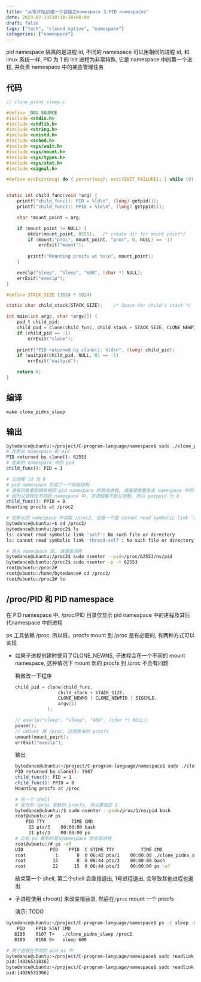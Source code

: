 ```yaml
---
title: "从零开始创建一个容器之namespace 3.PID namespaces"
date: 2023-07-13T20:18:28+08:00
draft: false
tags: ["tech", "clound native", "namespace"]
categories: ["namespace"]
---
```


pid namespace 隔离的是进程 id, 不同的 namespace 可以用相同的进程 id, 和 linux 系统一样, PID 为 1 的 init 进程为非常特殊, 它是 namespace 中的第一个进程, 并负责 namespace 中的某些管理任务



## 代码

```c
// clone_pidns_sleep.c

#define _GNU_SOURCE
#include <stdio.h>
#include <stdlib.h>
#include <string.h>
#include <unistd.h>
#include <sched.h>
#include <sys/wait.h>
#include <sys/mount.h>
#include <sys/types.h>
#include <sys/stat.h>
#include <signal.h>

#define errExit(msg) do { perror(msg); exit(EXIT_FAILURE); } while (0)


static int child_func(void *arg) {
    printf("child_func(): PID = %ld\n", (long) getpid());
    printf("child_func(): PPID = %ld\n", (long) getppid());

    char *mount_point = arg;

    if (mount_point != NULL) {
        mkdir(mount_point, 0555);   /* create dir for mount point*/
        if (mount("proc", mount_point, "proc", 0, NULL) == -1)
            errExit("mount");
        
        printf("Mounting procfs at %s\n", mount_point);
    }

    execlp("sleep", "sleep", "600", (char *) NULL);
    errExit("execlp");
}

#define STACK_SIZE (1024 * 1024)

static char child_stack[STACK_SIZE];    /* Space for child's stack */

int main(int argc, char *argv[]) {
    pid_t child_pid;
    child_pid = clone(child_func, child_stack + STACK_SIZE, CLONE_NEWPID | SIGCHLD, argv[1]);
    if (child_pid == -1)
        errExit("clone");
    
    printf("PID returned by clone(): %ld\n", (long) child_pid);
    if (waitpid(child_pid, NULL, 0) == -1)
        errExit("waitpid");

    return 0;
}
```

## 编译

`make clone_pidns_sleep`

## 输出

```bash
bytedance@ubuntu:~/project/C-program-language/namespace$ sudo ./clone_pidns_sleep /proc2
# 在默认 namespace 的 pid
PID returned by clone(): 62553
# 在新的 namespace 中的 pid
child_func(): PID = 1

# 父进程 id 为 0
# pid namespace 形成了一个层级结构
# 进程只能看到拥有相同 pid namespace 的其他进程, 或者是嵌套在该 namespace 中的子 namespaces
# 因为父进程在不同的 namespace 中, 子进程看不到父进程, 所以 getppid 为 0
child_func(): PPID = 0
Mounting procfs at /proc2
```



```bash
# 在默认的 namespace 中读取 /proc2, 会报一个错 cannot read symbolic link 'self
bytedance@ubuntu:~$ cd /proc2/
bytedance@ubuntu:/proc2$ ls
ls: cannot read symbolic link 'self': No such file or directory
ls: cannot read symbolic link 'thread-self': No such file or directory

# 进入 namespace 后, 该错误消失
bytedance@ubuntu:/proc2$ sudo nsenter --pid=/proc/62553/ns/pid
bytedance@ubuntu:/proc2$ sudo nsenter -p -t 62553
root@ubuntu:/proc2#
root@ubuntu:/home/bytedance# cd /proc2/
root@ubuntu:/proc2# ls
```



## /proc/PID 和 PID namespace

在 PID namespace 中, /proc/PID 目录仅显示 pid namespace 中的进程及其后代namespace 中的进程



ps 工具依赖 /proc, 所以将。procfs mount 到 /proc 是有必要的, 有两种方式可以实现

- 如果子进程创建时使用了CLONE_NEWNS, 子进程会在一个不同的 mount namespace, 这种情况下 mount 新的 procfs 到 /proc 不会有问题

  稍微改一下程序

  ```c
  child_pid = clone(child_func, 
                  child_stack + STACK_SIZE, 
                  CLONE_NEWNS | CLONE_NEWPID | SIGCHLD, 
                  argv[1]
              );
  ```

  ```c
  // execlp("sleep", "sleep", "600", (char *) NULL);
  pause();
  // umount 掉 /proc, 还原原来的 procfs
  umount(mount_point);
  errExit("execlp");
  ```

  输出
  ```bash
  bytedance@ubuntu:~/project/C-program-language/namespace$ sudo ./clone_pidns_sleep /proc
  PID returned by clone(): 7967
  child_func(): PID = 1
  child_func(): PPID = 0
  Mounting procfs at /proc
  
  ```

  ```bash
  # 另一个 shell
  # 现在的 /proc 是新的 procfs, 所以要指定 1
  bytedance@ubuntu:/$ sudo nsenter --pid=/proc/1/ns/pid bash
  root@ubuntu:/# ps
      PID TTY          TIME CMD
       15 pts/3    00:00:00 bash
       21 pts/3    00:00:00 ps
  # 之前 ps 看到的是父namespace 的全部进程
  root@ubuntu:/# ps -ef
  UID          PID    PPID  C STIME TTY          TIME CMD
  root           1       0  0 06:42 pts/1    00:00:00 ./clone_pidns_sleep /proc
  root          15       0  0 06:44 pts/3    00:00:00 bash
  root          22      15  0 06:44 pts/3    00:00:00 ps -ef
  ```

  结束第一个 shell, 第二个shell 会直接退出, 1号进程退出, 会导致其他进程也退出

- 子进程使用 chroot() 来改变根目录, 然后在`/proc` mount 一个 procfs

  演示: TODO



```bash
bytedance@ubuntu:~/project/C-program-language/namespace$ ps -C sleep -C clone_pidns_sleep -o "pid ppid stat cmd"
    PID    PPID STAT CMD
   8108    8107 T+   ./clone_pidns_sleep /proc2
   8109    8108 S+   sleep 600

# 两个进程在不同的 pid ns 中
bytedance@ubuntu:~/project/C-program-language/namespace$ sudo readlink /proc/8108/ns/pid
pid:[4026531836]
bytedance@ubuntu:~/project/C-program-language/namespace$ sudo readlink /proc/8109/ns/pid
pid:[4026532306]
```

